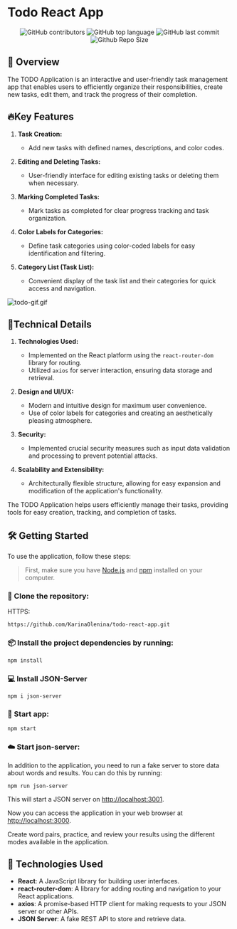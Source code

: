 # Todo React App
<div align="center">

![GitHub contributors](https://img.shields.io/github/contributors/KarinaOlenina/todo-react-app?style=for-the-badge&color=blue)
![GitHub top language](https://img.shields.io/github/languages/top/KarinaOlenina/todo-react-app?style=for-the-badge&color=aqua)
![GitHub last commit](https://img.shields.io/github/last-commit/KarinaOlenina/todo-react-app?style=for-the-badge&color=blue)
![Github Repo Size](https://img.shields.io/github/repo-size/KarinaOlenina/todo-react-app?style=for-the-badge&color=aqua)

</div>


## 📖 Overview

The TODO Application is an interactive and user-friendly task management app that enables users to efficiently organize their responsibilities, create new tasks, edit them, and track the progress of their completion.

## 🔥Key Features

1. **Task Creation:**
    - Add new tasks with defined names, descriptions, and color codes.

2. **Editing and Deleting Tasks:**
    - User-friendly interface for editing existing tasks or deleting them when necessary.

3. **Marking Completed Tasks:**
    - Mark tasks as completed for clear progress tracking and task organization.

4. **Color Labels for Categories:**
    - Define task categories using color-coded labels for easy identification and filtering.

5. **Category List (Task List):**
    - Convenient display of the task list and their categories for quick access and navigation.

![todo-gif.gif](public%2Ftodo-gif.gif)

## 🧩Technical Details

1. **Technologies Used:**
    - Implemented on the React platform using the `react-router-dom` library for routing.
    - Utilized `axios` for server interaction, ensuring data storage and retrieval.

2. **Design and UI/UX:**
    - Modern and intuitive design for maximum user convenience.
    - Use of color labels for categories and creating an aesthetically pleasing atmosphere.

3. **Security:**
    - Implemented crucial security measures such as input data validation and processing to prevent potential attacks.

4. **Scalability and Extensibility:**
    - Architecturally flexible structure, allowing for easy expansion and modification of the application's functionality.

The TODO Application helps users efficiently manage their tasks, providing tools for easy creation, tracking, and completion of tasks.
## 🛠 Getting Started

To use the application, follow these steps:

> First, make sure you have [Node.js](https://nodejs.org/) and [npm](https://www.npmjs.com/) installed on your computer.

### 📔 Clone the repository:

HTTPS:
```bush
https://github.com/KarinaOlenina/todo-react-app.git
```

### 📦 Install the project dependencies by running:
```bush
npm install
```

### 💻 Install JSON-Server
```bush
npm i json-server
```

### 🚀 Start app:
```bush
npm start
```

### ☁️ Start json-server:
In addition to the application, you need to run a fake server to store data about words and results. You can do this by running:
```bush
npm run json-server
```

This will start a JSON server on  [http://localhost:3001](http://localhost:3001).

Now you can access the application in your web browser at [http://localhost:3000](http://localhost:3000).

Create word pairs, practice, and review your results using the different modes available in the application.

## ‍🔧 Technologies Used

- <b>React</b>: A JavaScript library for building user interfaces.
- <b>react-router-dom</b>: A library for adding routing and navigation to your React applications.
- <b>axios</b>: A promise-based HTTP client for making requests to your JSON server or other APIs.
- <b>JSON Server</b>: A fake REST API to store and retrieve data.